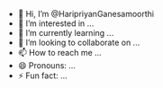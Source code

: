 - 👋 Hi, I’m @HaripriyanGanesamoorthi
- 👀 I’m interested in ...
- 🌱 I’m currently learning ...
- 💞️ I’m looking to collaborate on ...
- 📫 How to reach me ...
- 😄 Pronouns: ...
- ⚡ Fun fact: ...

<!---
HaripriyanGanesamoorthi/HaripriyanGanesamoorthi is a ✨ special ✨ repository because its `README.md` (this file) appears on your GitHub profile.
You can click the Preview link to take a look at your changes.
--->
